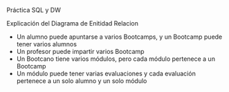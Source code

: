 Práctica SQL y DW

Explicación del Diagrama de Enitidad Relacion 
  - Un alumno puede apuntarse a varios Bootcamps, y un Bootcamp puede tener varios alumnos
  - Un profesor puede impartir varios Bootcamp
  - Un Bootcano  tiene varios módulos, pero cada módulo pertenece a un Bootcamp
  - Un módulo puede tener varias evaluaciones y cada evaluación pertenece a un solo alumno y un solo módulo
